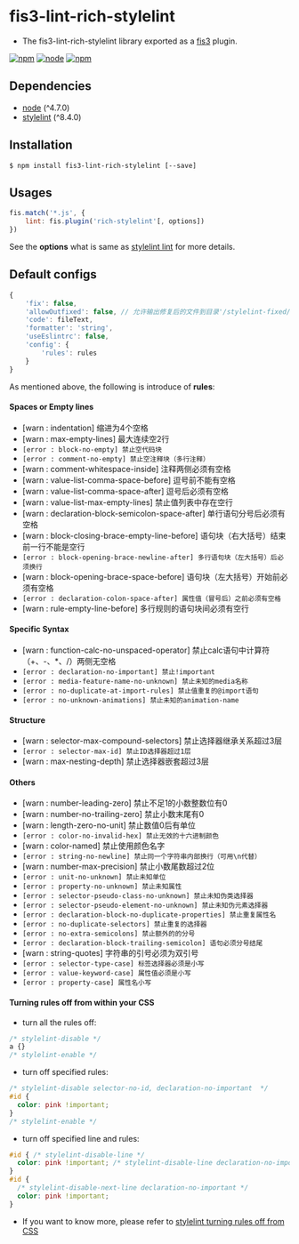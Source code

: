 # fis3-lint-rich-stylelint
- The fis3-lint-rich-stylelint library exported as a [fis3](http://fis.baidu.com/fis3/index.html) plugin.

[![npm](https://img.shields.io/npm/v/fis3-lint-rich-stylelint.svg)](https://www.npmjs.com/package/fis3-lint-rich-stylelint)
[![node](https://img.shields.io/node/v/fis3-lint-rich-stylelint.svg)](https://nodejs.org/en/)
[![npm](https://img.shields.io/npm/dm/fis3-lint-rich-stylelint.svg)](https://www.npmjs.com/package/fis3-lint-rich-stylelint)
## Dependencies
* [node]() (^4.7.0)
* [stylelint](https://github.com/eslint/eslint) (^8.4.0)

## Installation
``` shell
$ npm install fis3-lint-rich-stylelint [--save]
```

## Usages
``` js
fis.match('*.js', {
    lint: fis.plugin('rich-stylelint'[, options])
})

```
See the **options** what is same as [stylelint lint](https://stylelint.io/user-guide/node-api/) for more details.

## Default configs
``` js
{
    'fix': false,
    'allowOutfixed': false, // 允许输出修复后的文件到目录'/stylelint-fixed/**',生效的前提是fix值为true
    'code': fileText,
    'formatter': 'string',
    'useEslintrc': false,
    'config': {
        'rules': rules
    }
}
```
As mentioned above, the following is introduce of **rules**:

#### Spaces or Empty lines
* [warn : indentation] 缩进为4个空格
* [warn : max-empty-lines] 最大连续空2行
* `[error : block-no-empty] 禁止空代码块`
* `[error : comment-no-empty] 禁止空注释块（多行注释）`
* [warn : comment-whitespace-inside] 注释两侧必须有空格
* [warn : value-list-comma-space-before] 逗号前不能有空格
* [warn : value-list-comma-space-after] 逗号后必须有空格
* [warn : value-list-max-empty-lines] 禁止值列表中存在空行
* [warn : declaration-block-semicolon-space-after] 单行语句分号后必须有空格
* [warn : block-closing-brace-empty-line-before] 语句块（右大括号）结束前一行不能是空行
* `[error : block-opening-brace-newline-after] 多行语句块（左大括号）后必须换行`
* [warn : block-opening-brace-space-before] 语句块（左大括号）开始前必须有空格
* `[error : declaration-colon-space-after] 属性值（冒号后）之前必须有空格`
* [warn : rule-empty-line-before] 多行规则的语句块间必须有空行




#### Specific Syntax
* [warn : function-calc-no-unspaced-operator] 禁止calc语句中计算符（+、-、*、/）两侧无空格
* `[error : declaration-no-important] 禁止!important`
* `[error : media-feature-name-no-unknown] 禁止未知的media名称`
* `[error : no-duplicate-at-import-rules] 禁止值重复的@import语句`
* `[error : no-unknown-animations] 禁止未知的animation-name`


#### Structure
* [warn : selector-max-compound-selectors] 禁止选择器继承关系超过3层
* `[error : selector-max-id] 禁止ID选择器超过1层`
* [warn : max-nesting-depth] 禁止选择器嵌套超过3层

#### Others
* [warn : number-leading-zero] 禁止不足1的小数整数位有0
* [warn : number-no-trailing-zero] 禁止小数末尾有0
* [warn : length-zero-no-unit] 禁止数值0后有单位
* `[error : color-no-invalid-hex] 禁止无效的十六进制颜色`
* [warn : color-named] 禁止使用颜色名字
* `[error : string-no-newline] 禁止同一个字符串内部换行（可用\n代替）`
* [warn : number-max-precision] 禁止小数尾数超过2位
* `[error : unit-no-unknown] 禁止未知单位`
* `[error : property-no-unknown] 禁止未知属性`
* `[error : selector-pseudo-class-no-unknown] 禁止未知伪类选择器`
* `[error : selector-pseudo-element-no-unknown] 禁止未知伪元素选择器`
* `[error : declaration-block-no-duplicate-properties] 禁止重复属性名`
* `[error : no-duplicate-selectors] 禁止重复的选择器`
* `[error : no-extra-semicolons] 禁止额外的的分号`
* `[error : declaration-block-trailing-semicolon] 语句必须分号结尾`
* [warn : string-quotes] 字符串的引号必须为双引号
* `[error : selector-type-case] 标签选择器必须是小写`
* `[error : value-keyword-case] 属性值必须是小写`
* `[error : property-case] 属性名小写`

#### Turning rules off from within your CSS
* turn all the rules off:
```css
/* stylelint-disable */
a {}
/* stylelint-enable */
```
* turn off specified rules:
```css
/* stylelint-disable selector-no-id, declaration-no-important  */
#id {
  color: pink !important;
}
/* stylelint-enable */
```
* turn off specified line and rules:
```css
#id { /* stylelint-disable-line */
  color: pink !important; /* stylelint-disable-line declaration-no-important */
}
#id {
  /* stylelint-disable-next-line declaration-no-important */
  color: pink !important;
}
```
- If you want to know more, please refer to [stylelint turning rules off from CSS](https://github.com/stylelint/stylelint/blob/master/docs/user-guide/configuration.md#turning-rules-off-from-within-your-css)

